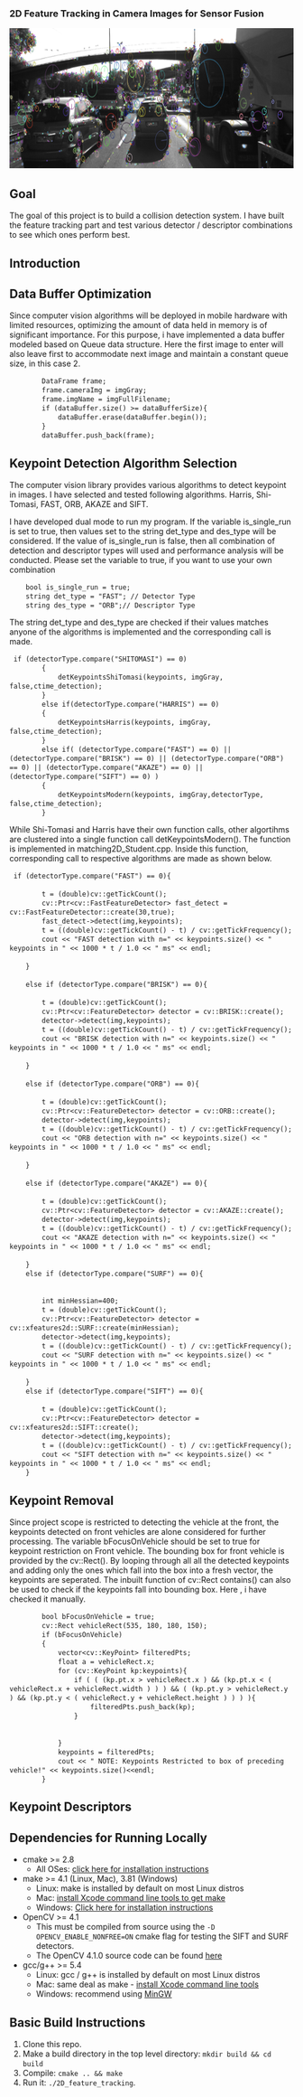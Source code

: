 ### 2D Feature Tracking in Camera Images for Sensor Fusion

<img src="images/keypoints.png" width="820" height="248" />

## Goal
The goal of this project is to build a collision detection system.  I have built the feature tracking part and test various detector / descriptor combinations to see which ones perform best. 

## Introduction


## Data Buffer Optimization
Since computer vision algorithms will be deployed in mobile hardware with limited resources, optimizing  the amount of data held in memory is of significant importance. For this purpose, i have implemented a data buffer modeled based on Queue data structure. Here the first image to enter will also leave first to accommodate next image and maintain a constant queue size, in this case 2.

```
        DataFrame frame;
        frame.cameraImg = imgGray;
        frame.imgName = imgFullFilename;
        if (dataBuffer.size() >= dataBufferSize){
            dataBuffer.erase(dataBuffer.begin());
        }
        dataBuffer.push_back(frame);
```
## Keypoint Detection Algorithm Selection
The computer vision library provides various algorithms to detect keypoint in images. I have selected and tested following algorithms. Harris, Shi-Tomasi, FAST, ORB, AKAZE and SIFT. 

I have developed dual mode to run my program. If the variable is_single_run is set to true, then values set to the string det_type and des_type will be considered. If the value of is_single_run is false, then all combination of detection and descriptor types will used and performance analysis will be conducted. Please set the variable to true, if you want to use your own combination
```
    bool is_single_run = true;
    string det_type = "FAST"; // Detector Type
    string des_type = "ORB";// Descriptor Type
```

The string det_type and des_type are checked if their values matches anyone of the algorithms is implemented and the corresponding call is made.

```
 if (detectorType.compare("SHITOMASI") == 0)
        {
            detKeypointsShiTomasi(keypoints, imgGray, false,ctime_detection);
        }
        else if(detectorType.compare("HARRIS") == 0)
        {
            detKeypointsHarris(keypoints, imgGray, false,ctime_detection);
        }
        else if( (detectorType.compare("FAST") == 0) || (detectorType.compare("BRISK") == 0) || (detectorType.compare("ORB") == 0) || (detectorType.compare("AKAZE") == 0) || (detectorType.compare("SIFT") == 0) )
        {
            detKeypointsModern(keypoints, imgGray,detectorType, false,ctime_detection);
        }
```
While Shi-Tomasi and Harris have their own function calls, other algortihms are clustered into a single function call detKeypointsModern(). The function is implemented in matching2D_Student.cpp. Inside this function, corresponding call to respective algorithms are made as shown below. 

```
 if (detectorType.compare("FAST") == 0){

        t = (double)cv::getTickCount();
        cv::Ptr<cv::FastFeatureDetector> fast_detect = cv::FastFeatureDetector::create(30,true);
        fast_detect->detect(img,keypoints);
        t = ((double)cv::getTickCount() - t) / cv::getTickFrequency();
        cout << "FAST detection with n=" << keypoints.size() << " keypoints in " << 1000 * t / 1.0 << " ms" << endl;

    }

    else if (detectorType.compare("BRISK") == 0){

        t = (double)cv::getTickCount();
        cv::Ptr<cv::FeatureDetector> detector = cv::BRISK::create();
        detector->detect(img,keypoints);
        t = ((double)cv::getTickCount() - t) / cv::getTickFrequency();
        cout << "BRISK detection with n=" << keypoints.size() << " keypoints in " << 1000 * t / 1.0 << " ms" << endl;

    }

    else if (detectorType.compare("ORB") == 0){

        t = (double)cv::getTickCount();
        cv::Ptr<cv::FeatureDetector> detector = cv::ORB::create();
        detector->detect(img,keypoints);
        t = ((double)cv::getTickCount() - t) / cv::getTickFrequency();
        cout << "ORB detection with n=" << keypoints.size() << " keypoints in " << 1000 * t / 1.0 << " ms" << endl;

    }

    else if (detectorType.compare("AKAZE") == 0){

        t = (double)cv::getTickCount();
        cv::Ptr<cv::FeatureDetector> detector = cv::AKAZE::create();
        detector->detect(img,keypoints);
        t = ((double)cv::getTickCount() - t) / cv::getTickFrequency();
        cout << "AKAZE detection with n=" << keypoints.size() << " keypoints in " << 1000 * t / 1.0 << " ms" << endl;

    }
    else if (detectorType.compare("SURF") == 0){


        int minHessian=400;
        t = (double)cv::getTickCount();
        cv::Ptr<cv::FeatureDetector> detector = cv::xfeatures2d::SURF::create(minHessian);
        detector->detect(img,keypoints);
        t = ((double)cv::getTickCount() - t) / cv::getTickFrequency();
        cout << "SURF detection with n=" << keypoints.size() << " keypoints in " << 1000 * t / 1.0 << " ms" << endl;

    }
    else if (detectorType.compare("SIFT") == 0){

        t = (double)cv::getTickCount();
        cv::Ptr<cv::FeatureDetector> detector = cv::xfeatures2d::SIFT::create();
        detector->detect(img,keypoints);
        t = ((double)cv::getTickCount() - t) / cv::getTickFrequency();
        cout << "SIFT detection with n=" << keypoints.size() << " keypoints in " << 1000 * t / 1.0 << " ms" << endl;
    }

```

## Keypoint Removal
Since project scope is restricted to detecting the vehicle at the front, the keypoints detected on front vehicles are alone considered for further processing. The variable bFocusOnVehicle should be set to true for keypoint restriction on Front vehicle. The bounding box for front vehicle is provided by the cv::Rect(). By looping through all all the detected keypoints and adding only the ones which fall into the box into a fresh vector, the keypoints are seperated. The inbuilt function of cv::Rect contains() can also be used to check if the keypoints fall into bounding box. Here , i have checked it manually.
```
        bool bFocusOnVehicle = true;
        cv::Rect vehicleRect(535, 180, 180, 150);
        if (bFocusOnVehicle)
        {
            vector<cv::KeyPoint> filteredPts;
            float a = vehicleRect.x;
            for (cv::KeyPoint kp:keypoints){
                if ( ( (kp.pt.x > vehicleRect.x ) && (kp.pt.x < ( vehicleRect.x + vehicleRect.width ) ) ) && ( (kp.pt.y > vehicleRect.y ) && (kp.pt.y < ( vehicleRect.y + vehicleRect.height ) ) ) ){
                    filteredPts.push_back(kp);
                }
                
                
            }
            keypoints = filteredPts;
            cout << " NOTE: Keypoints Restricted to box of preceding vehicle!" << keypoints.size()<<endl;
        }
```

## Keypoint Descriptors





## Dependencies for Running Locally
* cmake >= 2.8
  * All OSes: [click here for installation instructions](https://cmake.org/install/)
* make >= 4.1 (Linux, Mac), 3.81 (Windows)
  * Linux: make is installed by default on most Linux distros
  * Mac: [install Xcode command line tools to get make](https://developer.apple.com/xcode/features/)
  * Windows: [Click here for installation instructions](http://gnuwin32.sourceforge.net/packages/make.htm)
* OpenCV >= 4.1
  * This must be compiled from source using the `-D OPENCV_ENABLE_NONFREE=ON` cmake flag for testing the SIFT and SURF detectors.
  * The OpenCV 4.1.0 source code can be found [here](https://github.com/opencv/opencv/tree/4.1.0)
* gcc/g++ >= 5.4
  * Linux: gcc / g++ is installed by default on most Linux distros
  * Mac: same deal as make - [install Xcode command line tools](https://developer.apple.com/xcode/features/)
  * Windows: recommend using [MinGW](http://www.mingw.org/)

## Basic Build Instructions

1. Clone this repo.
2. Make a build directory in the top level directory: `mkdir build && cd build`
3. Compile: `cmake .. && make`
4. Run it: `./2D_feature_tracking`.
